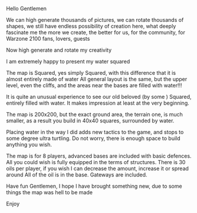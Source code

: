 Hello Gentlemen  

We can high generate thousands of pictures, we can rotate thousands of shapes, we still have endless possibility of creation here, what deeply fascinate me  the more we create, the better for us, for the community, for Warzone 2100 fans, lovers, guests  

Now high generate and rotate my creativity    

I am extremely happy to present my water squared  

The map is Squared, yes simply Squared, with this difference that it is almost entirely made of water  All general layout is the same, but the upper level, even the cliffs, and the areas near the bases are filled with water!!!  

It is quite an unusual experience to see our old beloved (by some  ) Squared, entirely filled with water. It makes impression at least at the very beginning.

The map is 200x200, but the exact ground area, the terrain one, is much smaller, as a result you build in 40x40 squares, surrounded by water.

Placing water in the way I did adds new tactics to the game, and stops to some degree ultra turtling. Do not worry, there is enough space to build anything you wish.

The map is for 8 players, advanced bases are included with basic defences. All you could wish is fully equipped in the terms of structures. There is 30 oils per player, if you wish I can decrease the amount, increase it  or spread around  All of the oil is in the base. Gateways are included.

Have fun Gentlemen, I hope I have brought something new, due to some things the map was hell to be made  

Enjoy  

